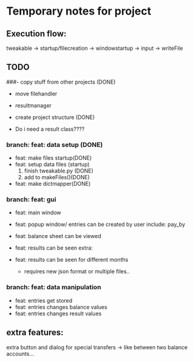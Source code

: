 # Temporary notes for project


## Execution flow:

tweakable -> startup/filecreation -> windowstartup -> input -> writeFile
 
## TODO
###- copy stuff from other projects (DONE)
  - move filehandler
  - resultmanager
- create project structure (DONE)

- Do i need a result class????

### branch: feat: data setup (DONE)
- feat: make files startup(DONE)
- feat: setup data files (startup)
  1. finish tweakable.py (DONE)
  2. add to makeFiles()(DONE)
- feat: make dictmapper(DONE)

### branch: feat: gui
- feat: main window
- feat: popup window/ entries can be created by user
    include: pay_by
- feat: balance sheet can be viewed
- feat: results can be seen
extra:

- feat: results can be seen for different months
  - requires new json format or multiple files..

### branch: feat: data manipulation
- feat: entries get stored
- feat: entries changes balance values
- feat: entries changes result values

## extra features:
  extra button and dialog for special transfers -> like between two balance accounts...
